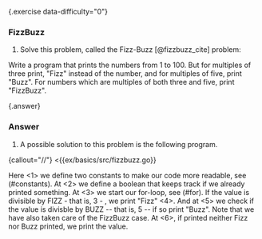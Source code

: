 {.exercise data-difficulty="0"}
### FizzBuzz

1. Solve this problem, called the Fizz-Buzz [@fizzbuzz_cite] problem:

Write a program that prints the numbers from 1 to 100. But for multiples
of three print, "Fizz" instead of the number, and for multiples of
five, print "Buzz". For numbers which are multiples of both three and
five, print "FizzBuzz".


{.answer}
### Answer
1. A possible solution to this problem is the following program.

{callout="//"}
<{{ex/basics/src/fizzbuzz.go}}

Here <1> we define two constants to make our code more readable, see (#constants).
At <2> we define a boolean that keeps track if we already printed something.
At <3> we start our for-loop, see (#for).
If the value is divisible by FIZZ - that is, 3 - , we print "Fizz" <4>.
And at <5> we check if the value is divisble by BUZZ -- that is, 5 -- if so print
"Buzz". Note that we have also taken care of the FizzBuzz case.
At <6>, if printed neither Fizz nor Buzz printed, we print the value.
